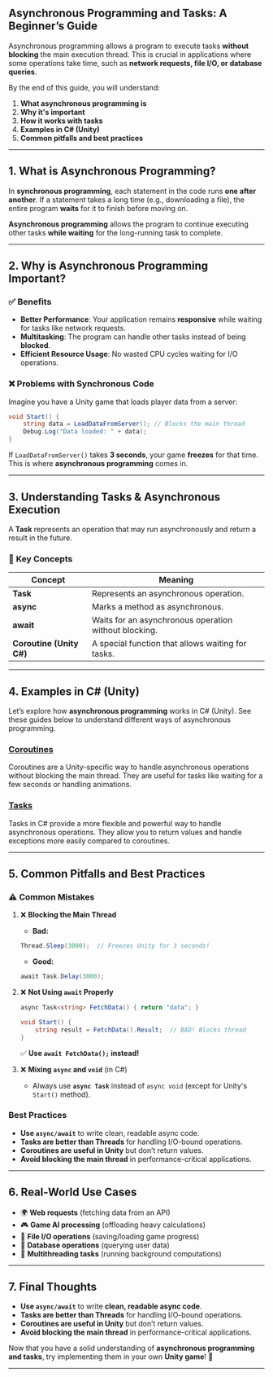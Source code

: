 ## **Asynchronous Programming and Tasks: A Beginner’s Guide**

Asynchronous programming allows a program to execute tasks **without blocking** the main execution thread. This is crucial in applications where some operations take time, such as **network requests, file I/O, or database queries**. 

By the end of this guide, you will understand:
1. **What asynchronous programming is**
2. **Why it's important**
3. **How it works with tasks**
4. **Examples in C# (Unity)**
5. **Common pitfalls and best practices**

---

## **1. What is Asynchronous Programming?**
In **synchronous programming**, each statement in the code runs **one after another**. If a statement takes a long time (e.g., downloading a file), the entire program **waits** for it to finish before moving on.

**Asynchronous programming** allows the program to continue executing other tasks **while waiting** for the long-running task to complete.

---

## **2. Why is Asynchronous Programming Important?**
### ✅ **Benefits**
- **Better Performance**: Your application remains **responsive** while waiting for tasks like network requests.
- **Multitasking**: The program can handle other tasks instead of being **blocked**.
- **Efficient Resource Usage**: No wasted CPU cycles waiting for I/O operations.

### ❌ **Problems with Synchronous Code**
Imagine you have a Unity game that loads player data from a server:

```csharp
void Start() {
    string data = LoadDataFromServer(); // Blocks the main thread
    Debug.Log("Data loaded: " + data);
}
```
If `LoadDataFromServer()` takes **3 seconds**, your game **freezes** for that time. This is where **asynchronous programming** comes in.

---

## **3. Understanding Tasks & Asynchronous Execution**

A **Task** represents an operation that may run asynchronously and return a result in the future.

### 🔹 **Key Concepts**
| Concept  | Meaning |
|----------|---------|
| **Task** | Represents an asynchronous operation. |
| **async** | Marks a method as asynchronous. |
| **await** | Waits for an asynchronous operation without blocking. |
| **Coroutine (Unity C#)** | A special function that allows waiting for tasks. |

---

## **4. Examples in C# (Unity)**
Let’s explore how **asynchronous programming** works in C# (Unity). See these guides below to understand different ways of asynchronous programming.

### **[Coroutines](./Coroutines/README.md)**
Coroutines are a Unity-specific way to handle asynchronous operations without blocking the main thread. They are useful for tasks like waiting for a few seconds or handling animations.

### **[Tasks](./Tasks/README.md)**
Tasks in C# provide a more flexible and powerful way to handle asynchronous operations. They allow you to return values and handle exceptions more easily compared to coroutines.

---

## **5. Common Pitfalls and Best Practices**
### **⚠️ Common Mistakes**
1. ❌ **Blocking the Main Thread**  
   - **Bad:**  
   ```csharp
   Thread.Sleep(3000);  // Freezes Unity for 3 seconds!
   ```
   - **Good:**  
   ```csharp
   await Task.Delay(3000);
   ```

2. ❌ **Not Using `await` Properly**
   ```csharp
   async Task<string> FetchData() { return "data"; }
   
   void Start() {
       string result = FetchData().Result;  // BAD! Blocks thread
   }
   ```
   ✅ **Use `await FetchData();` instead!**

3. ❌ **Mixing `async` and `void`** (in C#)
   - Always use **`async Task`** instead of `async void` (except for Unity's `Start()` method).

### **Best Practices**
- **Use `async/await`** to write clean, readable async code.
- **Tasks are better than Threads** for handling I/O-bound operations.
- **Coroutines are useful in Unity** but don’t return values.
- **Avoid blocking the main thread** in performance-critical applications.

---

## **6. Real-World Use Cases**
- 🌍 **Web requests** (fetching data from an API)
- 🎮 **Game AI processing** (offloading heavy calculations)
- 📂 **File I/O operations** (saving/loading game progress)
- 📡 **Database operations** (querying user data)
- 🤖 **Multithreading tasks** (running background computations)

---

## **7. Final Thoughts**
- **Use `async/await`** to write **clean, readable async code**.
- **Tasks are better than Threads** for handling I/O-bound operations.
- **Coroutines are useful in Unity** but don’t return values.
- **Avoid blocking the main thread** in performance-critical applications.

Now that you have a solid understanding of **asynchronous programming and tasks**, try implementing them in your own **Unity game**! 🚀

---